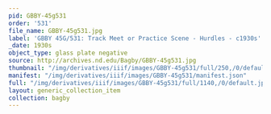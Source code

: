 ```yaml
---
pid: GBBY-45g531
order: '531'
file_name: GBBY-45g531.jpg
label: 'GBBY 45G/531: Track Meet or Practice Scene - Hurdles - c1930s'
_date: 1930s
object_type: glass plate negative
source: http://archives.nd.edu/Bagby/GBBY-45g531.jpg
thumbnail: "/img/derivatives/iiif/images/GBBY-45g531/full/250,/0/default.jpg"
manifest: "/img/derivatives/iiif/images/GBBY-45g531/manifest.json"
full: "/img/derivatives/iiif/images/GBBY-45g531/full/1140,/0/default.jpg"
layout: generic_collection_item
collection: bagby
---
```

